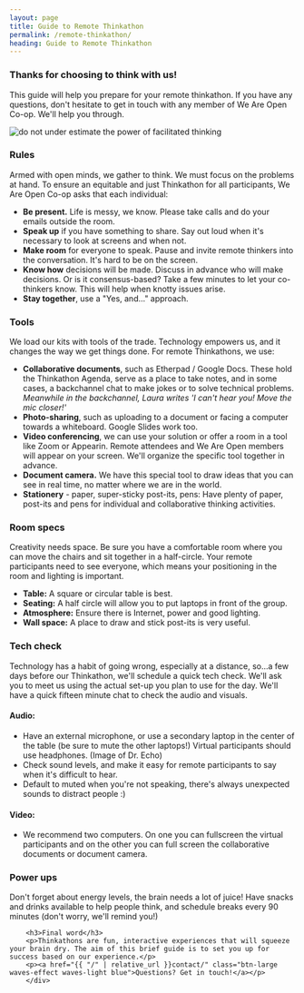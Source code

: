 ```yaml
---
layout: page
title: Guide to Remote Thinkathon
permalink: /remote-thinkathon/
heading: Guide to Remote Thinkathon
---
```


<div class="row">
    <div class="col s12 m6 l6 offset-l2">
    	<h3>Thanks for choosing to think with us!</h3>
		<p>This guide will help you prepare for your remote thinkathon. If you have any questions, don't hesitate to get in touch with any member of We Are Open Co-op. We'll help you through.</p>
	</div>
	<div class="col s12 m6 l3">
		<img src="{{ "/" | relative_url }}assets/images/warning-thinkathon.png" class="responsive-img" alt="do not under estimate the power of facilitated thinking"/>
	</div>
</div>

<div class="row">
    <div class="col s12 m12 l12">
    	<h3>Rules</h3>
		<p>Armed with open minds, we gather to think. We must focus on the problems at hand. To ensure an equitable and just Thinkathon for all participants, We Are Open Co-op asks that each individual: </p>
		<ul>
			<li><strong>Be present.</strong> Life is messy, we know. Please take calls and do your emails outside the room.</li>
			<li><strong>Speak up</strong> if you have something to share. Say out loud when it's necessary to look at screens and when not.</li>
			<li><strong>Make room</strong> for everyone to speak. Pause and invite remote thinkers into the conversation. It's hard to be on the screen.</li>
			<li><strong>Know how</strong> decisions will be made. Discuss in advance who will make decisions. Or is it consensus-based? Take a few minutes to let your co-thinkers know. This will help when knotty issues arise.</li>
			<li><strong>Stay together</strong>, use a "Yes, and..." approach.</li>
		</ul>
			<h3>Tools</h3>
		<p>We load our kits with tools of the trade. Technology empowers us, and it changes the way we get things done. For remote Thinkathons, we use:
</p>
		<ul>
			<li><strong>Collaborative documents</strong>, such as Etherpad / Google Docs. These hold the Thinkathon Agenda, serve as a place to take notes, and in some cases, a backchannel chat to make jokes or to solve technical problems. <em>Meanwhile in the backchannel, Laura writes 'I can't hear you! Move the mic closer!'</em></li>
			<li><strong>Photo-sharing</strong>, such as uploading to a document or facing a computer towards a whiteboard. Google Slides work too.
</li>
			<li><strong>Video conferencing</strong>, we can use your solution or offer a room in a tool like Zoom or Appearin. Remote attendees and We Are Open members will appear on your screen. We'll organize the specific tool together in advance.</li>
			<li><strong>Document camera.</strong> We have this special tool to draw ideas that you can see in real time, no matter where we are in the world.</li>
			<li><strong>Stationery</strong> - paper, super-sticky post-its, pens: Have plenty of paper, post-its and pens for individual and collaborative thinking activities.
</li>
		</ul>
    	<h3>Room specs</h3>
		<p>Creativity needs space. Be sure you have a comfortable room where you can move the chairs and sit together in a half-circle. Your remote participants need to see everyone, which means your positioning in the room and lighting is important.</p>
		<ul>
			<li><strong>Table:</strong> A square or circular table is best.</li>
			<li><strong>Seating:</strong> A half circle will allow you to put laptops in front of the group. </li>
			<li><strong>Atmosphere:</strong> Ensure there is Internet, power and good lighting. </li>
			<li><strong>Wall space:</strong> A place to draw and stick post-its is very useful.</li>
		</ul>
		<h3>Tech check</h3>
		<p>Technology has a habit of going wrong, especially at a distance, so...a few days before our Thinkathon, we'll schedule a quick tech check. We'll ask you to meet us using the actual set-up you plan to use for the day. We'll have a quick fifteen minute chat to check the audio and visuals.</p>
		<h4>Audio:</h4>
		<ul>
			<li>Have an external microphone, or use a secondary laptop in the center of the table (be sure to mute the other laptops!) Virtual participants should use headphones. (Image of Dr. Echo)</li>
			<li>Check sound levels, and make it easy for remote participants to say when it's difficult to hear.</li>
			<li>Default to muted when you're not speaking, there's always unexpected sounds to distract people :)</li>
		</ul>
		<h4>Video:</h4>
		<ul>
			<li>We recommend two computers. On one you can fullscreen the virtual participants and on the other you can full screen the collaborative documents or document camera.
</li>
		</ul>
		<h3>Power ups</h3>
		<p>Don't forget about energy levels, the brain needs a lot of juice! Have snacks and drinks available to help people think, and schedule breaks every 90 minutes (don't worry, we'll remind you!)</p>
		
		<h3>Final word</h3>
		<p>Thinkathons are fun, interactive experiences that will squeeze your brain dry. The aim of this brief guide is to set you up for success based on our experience.</p>
		<p><a href="{{ "/" | relative_url }}contact/" class="btn-large waves-effect waves-light blue">Questions? Get in touch!</a></p>
		</div>
</div>